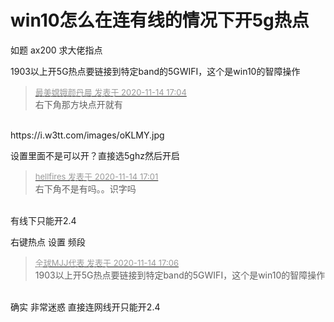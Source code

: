 # win10怎么在连有线的情况下开5g热点


如题 ax200 求大佬指点<img src="static/image/smiley/default/loveliness.gif" smilieid="28" border="0" alt="" /><img id="aimg_m3EHT" onclick="zoom(this, this.src, 0, 0, 0)" class="zoom" src="https://cdn.jsdelivr.net/gh/hishis/forum-master/public/images/patch.gif" onmouseover="img_onmouseoverfunc(this)" onload="thumbImg(this)" border="0" alt="" />

1903以上开5G热点要链接到特定band的5GWIFI，这个是win10的智障操作<img src="static/image/smiley/default/lol.gif" smilieid="12" border="0" alt="" />

<div class="quote"><blockquote><font size="2"><a href="https://www.hostloc.com/forum.php?mod=redirect&amp;goto=findpost&amp;pid=9453815&amp;ptid=766675" target="_blank"><font color="#999999">最美嫦娥颜丹晨 发表于 2020-11-14 17:04</font></a></font><br />
右下角那方块点开就有</blockquote></div><br />
https://i.w3tt.com/images/oKLMY.jpg<img id="aimg_O1EQt" onclick="zoom(this, this.src, 0, 0, 0)" class="zoom" src="https://i.w3tt.com/images/oKLMY.jpg" onmouseover="img_onmouseoverfunc(this)" onload="thumbImg(this)" border="0" alt="" />

设置里面不是可以开？直接选5ghz然后开启

<div class="quote"><blockquote><font size="2"><a href="https://www.hostloc.com/forum.php?mod=redirect&amp;goto=findpost&amp;pid=9453799&amp;ptid=766675" target="_blank"><font color="#999999">hellfires 发表于 2020-11-14 17:01</font></a></font><br />
右下角不是有吗。。识字吗</blockquote></div><br />
有线下只能开2.4<img id="aimg_kaK0B" onclick="zoom(this, this.src, 0, 0, 0)" class="zoom" src="https://cdn.jsdelivr.net/gh/hishis/forum-master/public/images/patch.gif" onmouseover="img_onmouseoverfunc(this)" onload="thumbImg(this)" border="0" alt="" />

右键热点 设置 频段

<div class="quote"><blockquote><font size="2"><a href="https://www.hostloc.com/forum.php?mod=redirect&amp;goto=findpost&amp;pid=9453822&amp;ptid=766675" target="_blank"><font color="#999999">全球MJJ代表 发表于 2020-11-14 17:06</font></a></font><br />
1903以上开5G热点要链接到特定band的5GWIFI，这个是win10的智障操作</blockquote></div><br />
确实 非常迷惑 直接连网线开只能开2.4<img src="static/image/smiley/default/mad.gif" smilieid="11" border="0" alt="" /><img id="aimg_jIodd" onclick="zoom(this, this.src, 0, 0, 0)" class="zoom" src="https://cdn.jsdelivr.net/gh/hishis/forum-master/public/images/patch.gif" onmouseover="img_onmouseoverfunc(this)" onload="thumbImg(this)" border="0" alt="" />

